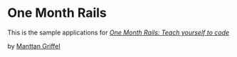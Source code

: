 # One Month Rails

This is the sample applications for
[*One Month Rails: Teach yourself to code*](http://onemonthrails.com)

by [Manttan Griffel](http://mattangriffel.com)
